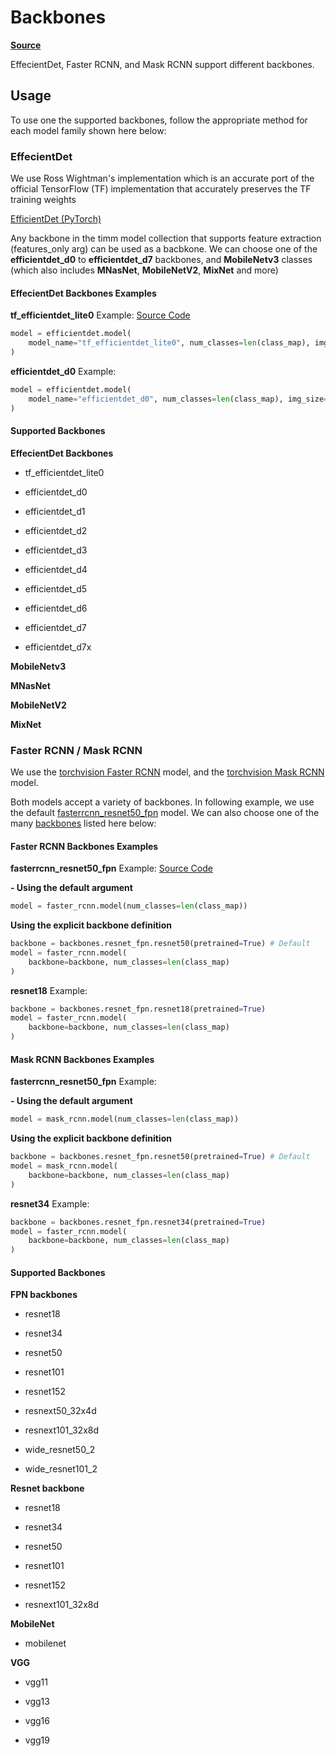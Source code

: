 # Backbones

[**Source**](https://github.com/airctic/mantisshrimp/tree/master/mantisshrimp/backbones)

EffecientDet, Faster RCNN, and Mask RCNN support different backbones. 

## Usage
To use one the supported backbones, follow the appropriate method for each model family shown here below: 

### **EffecientDet**

We use Ross Wightman's implementation which is an accurate port of the official TensorFlow (TF) implementation that accurately preserves the TF training weights

[EfficientDet (PyTorch)](https://github.com/rwightman/efficientdet-pytorch)

Any backbone in the timm model collection that supports feature extraction (features_only arg) can be used as a bacbkone.
We can choose one of the **efficientdet_d0** to **efficientdet_d7** backbones, and **MobileNetv3** classes (which also includes **MNasNet**, **MobileNetV2**, **MixNet** and more)

#### **EffecientDet Backbones Examples**

**tf_efficientdet_lite0** Example: [Source Code](https://airctic.github.io/mantisshrimp/examples/efficientdet_pets_exp/)

``` python hl_lines="2"
model = efficientdet.model(
    model_name="tf_efficientdet_lite0", num_classes=len(class_map), img_size=size
)
```

**efficientdet_d0** Example:

``` python hl_lines="2"
model = efficientdet.model(
    model_name="efficientdet_d0", num_classes=len(class_map), img_size=size
)
```

#### Supported Backbones
**EffecientDet Backbones**

- tf_efficientdet_lite0

- efficientdet_d0

- efficientdet_d1

- efficientdet_d2

- efficientdet_d3

- efficientdet_d4

- efficientdet_d5

- efficientdet_d6

- efficientdet_d7

- efficientdet_d7x


**MobileNetv3**

**MNasNet**

**MobileNetV2**

**MixNet**



### **Faster RCNN / Mask RCNN**

We use the [torchvision Faster RCNN](https://github.com/pytorch/vision/blob/master/torchvision/models/detection/faster_rcnn.py)  model, and the [torchvision Mask RCNN](https://github.com/pytorch/vision/blob/master/torchvision/models/detection/mask_rcnn.py) model. 

Both models accept a variety of backbones. In following example, we use the default [fasterrcnn_resnet50_fpn](https://github.com/pytorch/vision/blob/27278ec8887a511bd7d6f1202d50b0da7537fc3d/torchvision/models/detection/faster_rcnn.py#L291) model. We can also choose one of the many [backbones](https://github.com/airctic/mantisshrimp/blob/master/mantisshrimp/backbones/resnet_fpn.py) listed here below: 

#### **Faster RCNN Backbones Examples**
**fasterrcnn_resnet50_fpn** Example: [Source Code](https://airctic.github.io/mantisshrimp/examples/backbones_faster_rcnn/)

**- Using the default argument**
``` python hl_lines="1"
model = faster_rcnn.model(num_classes=len(class_map))
```

**Using the explicit backbone definition**
``` python hl_lines="1 3"
backbone = backbones.resnet_fpn.resnet50(pretrained=True) # Default
model = faster_rcnn.model(
    backbone=backbone, num_classes=len(class_map)
)
```

**resnet18** Example:

``` python hl_lines="1 3"
backbone = backbones.resnet_fpn.resnet18(pretrained=True)
model = faster_rcnn.model(
    backbone=backbone, num_classes=len(class_map)
)
```

#### **Mask RCNN Backbones Examples**
**fasterrcnn_resnet50_fpn** Example:

**- Using the default argument**
``` python hl_lines="1"
model = mask_rcnn.model(num_classes=len(class_map))
```

**Using the explicit backbone definition**
``` python hl_lines="1 3"
backbone = backbones.resnet_fpn.resnet50(pretrained=True) # Default
model = mask_rcnn.model(
    backbone=backbone, num_classes=len(class_map)
)
```

**resnet34** Example:

``` python hl_lines="1 3"
backbone = backbones.resnet_fpn.resnet34(pretrained=True)
model = faster_rcnn.model(
    backbone=backbone, num_classes=len(class_map)
)
```

#### Supported Backbones
**FPN backbones**
- resnet18

- resnet34

- resnet50

- resnet101

- resnet152

- resnext50_32x4d

- resnext101_32x8d

- wide_resnet50_2

- wide_resnet101_2

**Resnet backbone**
- resnet18

- resnet34

- resnet50

- resnet101

- resnet152

- resnext101_32x8d

**MobileNet**
- mobilenet

**VGG**

- vgg11

- vgg13

- vgg16

- vgg19
